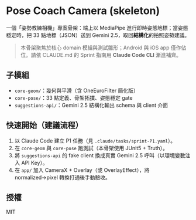 # Pose Coach Camera (skeleton)

一個「姿勢教練相機」專案骨架：端上以 MediaPipe 進行即時姿態地標；當姿態穩定時，把 33 點地標（JSON）送到 Gemini 2.5，取回**結構化**的拍照姿勢建議。

> 本骨架聚焦於核心 domain 模組與測試雛形；Android 與 iOS app 僅作佔位。請依 CLAUDE.md 的 Sprint 指南用 **Claude Code CLI** 漸進補齊。

## 子模組
- `core-geom/`：幾何與平滑（含 OneEuroFilter 簡化版）
- `core-pose/`：33 點定義、骨架拓撲、姿態穩定 gate
- `suggestions-api/`：Gemini 2.5 結構化輸出 schema 與 client 介面

## 快速開始（建議流程）
1. 以 Claude Code 建立 P1 任務（見 `.claude/tasks/sprint-P1.yaml`）。
2. 在 `core-geom` 與 `core-pose` 跑測試（本骨架使用 JUnit5 + Truth）。
3. 將 `suggestions-api` 的 fake client 換成真實 Gemini 2.5 呼叫（以環境變數注入 API Key）。
4. 在 `app/` 加入 CameraX + Overlay（或 OverlayEffect），將 normalized→pixel 轉換打通後手動驗收。

## 授權
MIT
